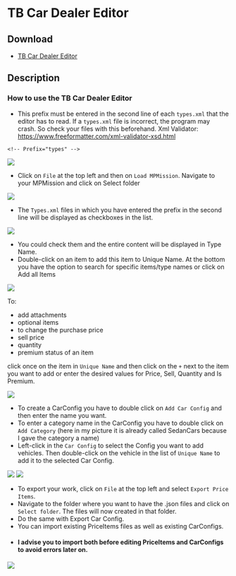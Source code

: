 # TB Car Dealer Editor

## Download

- [TB Car Dealer Editor](./TBCarDealerConfigEditor.rar)

## Description
### How to use the TB Car Dealer Editor

- This prefix must be entered in the second line of each `types.xml` that the editor has to read.
  If a `types.xml` file is incorrect, the program may crash. So check your files with this beforehand.
  Xml Validator: https://www.freeformatter.com/xml-validator-xsd.html

````
<!-- Prefix="types" -->
````
<img src="Prefix.png"/>

- Click on `File` at the top left and then on `Load MPMission`.
Navigate to your MPMission and click on Select folder

<img src="./LoadMPMission.png"/>

- The `Types.xml` files in which you have entered the prefix in the second line will be displayed as checkboxes in the list.
<img src="./SelectMPMissionFolder.png"/>

- You could check them and the entire content will be displayed in Type Name.
- Double-click on an item to add this item to Unique Name. At the bottom you have the option to search for specific items/type names or click on Add all Items

<img src="ImportetXMLTypes.png"/>

To: 
  - add attachments
  - optional items
  - to change the purchase price
  - sell price
  - quantity
  - premium status of an item
  
click once on the item in `Unique Name` and then click on the `+` next to the item you want to add or enter the desired values for Price, Sell, Quantity and Is Premium.

<img src="./AddItems.png"/>

- To create a CarConfig you have to double click on `Add Car Config` and then enter the name you want. 
- To enter a category name in the CarConfig you have to double click on `Add Category` (here in my picture it is already called SedanCars because I gave the category a name)
- Left-click in the `Car Config` to select the Config you want to add vehicles. Then double-click on the vehicle in the list of `Unique Name` to add it to the selected Car Config. 

<img src="./AddAttachments.png"/>

<img src="./CreateCarConfig.png"/>

- To export your work, click on `File` at the top left and select `Export Price Items`.
- Navigate to the folder where you want to have the .json files and click on `Select folder`. The files will now created in that folder.
- Do the same with Export Car Config.
- You can import existing PriceItems files as well as existing CarConfigs.
- #### I advise you to import both before editing PriceItems and CarConfigs to avoid errors later on. 

<img src="./Export.png"/>
